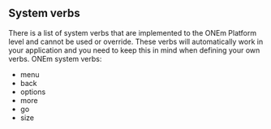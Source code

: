 ## System verbs

There is a list of system verbs that are implemented to the ONEm Platform level and cannot be used or override. These verbs will automatically work in your application and you need to keep this in mind when defining your own verbs.
ONEm system verbs:
- menu
- back
- options
- more
- go
- size
